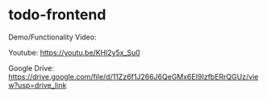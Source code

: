 # todo-frontend
 
Demo/Functionality Video:

Youtube: https://youtu.be/KHl2y5x_Su0


Google Drive: https://drive.google.com/file/d/11Zz6f1J266J6QeGMx6EI9IzfbERrQGUz/view?usp=drive_link
